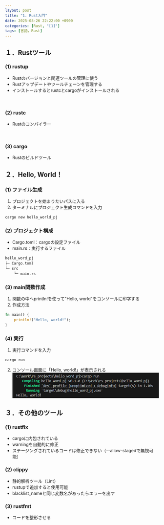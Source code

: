 ```yaml
---
layout: post
title: "1. Rust入門"
date: 2025-08-26 22:22:00 +0900
categories: [Rust, "[1]"]
tags: [言語，Rust]
---
```

## １．Rustツール
### (1) rustup
- Rustのバージョンと関連ツールの管理に使う
- Rustアップデートやツールチェーンを管理する
- インストールするとrustcとcargoがインストールされる
<br>

### (2) rustc
- Rustのコンパイラー
<br>

### (3) cargo
- Rustのビルドツール

## ２．Hello, World！
### (1) ファイル生成
1. プロジェクトを始まりたいパスに入る
2. ターミナルにプロジェクト生成コマンドを入力

```bash
cargo new hello_world_pj
```

### (2) プロジェクト構成
- Cargo.toml：cargoの設定ファイル
- main.rs：実行するファイル
```rust
hello_word_pj
├─ Cargo.toml
└─ src
    └─ main.rs
```

### (3) main関数作成
1. 関数の中へprintln!を使って"Hello, world"をコンソールに印字する
2. 作成方法
```rust
fn main() { 
    println!("Hello, world!");
}
```

### (4) 実行
1. 実行コマンドを入力
```bash
cargo run
```
2. コンソール画面に「Hello, world!」が表示される
![](/assets/img/blog-2025-08-26-21-42-11.png)

## ３．その他のツール
### (1) rustfix
- cargoに内包されている
- warningを自動的に修正
- ステージングされているコードは修正できない（--allow-stagedで無視可能）

### (2) clippy
- 静的解析ツール（Lint）
- rustupで追加すると使用可能
- blacklist_nameと同じ変数名があったらエラーを出す

### (3) rustfmt
- コードを整形させる
